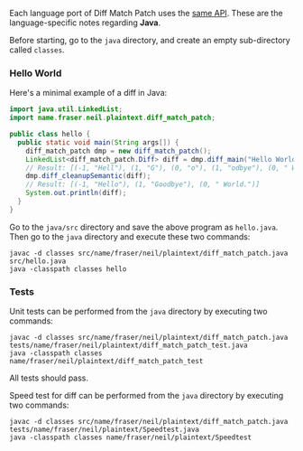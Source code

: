 Each language port of Diff Match Patch uses the [same API](API).  These are the language-specific notes regarding **Java**.

Before starting, go to the `java` directory, and create an empty sub-directory called `classes`.

### Hello World

Here's a minimal example of a diff in Java:

```java
import java.util.LinkedList;
import name.fraser.neil.plaintext.diff_match_patch;

public class hello {
  public static void main(String args[]) {
    diff_match_patch dmp = new diff_match_patch();
    LinkedList<diff_match_patch.Diff> diff = dmp.diff_main("Hello World.", "Goodbye World.");
    // Result: [(-1, "Hell"), (1, "G"), (0, "o"), (1, "odbye"), (0, " World.")]
    dmp.diff_cleanupSemantic(diff);
    // Result: [(-1, "Hello"), (1, "Goodbye"), (0, " World.")]
    System.out.println(diff);
  }
}
```

Go to the `java/src` directory and save the above program as `hello.java`.  Then go to the `java` directory and execute these two commands:
```
javac -d classes src/name/fraser/neil/plaintext/diff_match_patch.java src/hello.java
java -classpath classes hello
```

### Tests

Unit tests can be performed from the `java` directory by executing two commands:
```
javac -d classes src/name/fraser/neil/plaintext/diff_match_patch.java tests/name/fraser/neil/plaintext/diff_match_patch_test.java
java -classpath classes name/fraser/neil/plaintext/diff_match_patch_test
```
All tests should pass.

Speed test for diff can be performed from the `java` directory by executing two commands:
```
javac -d classes src/name/fraser/neil/plaintext/diff_match_patch.java tests/name/fraser/neil/plaintext/Speedtest.java
java -classpath classes name/fraser/neil/plaintext/Speedtest
```
